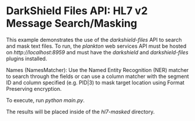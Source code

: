 # DarkShield Files API: HL7 v2 Message Search/Masking

This example demonstrates the use of the *darkshield-files* API to search and 
mask text files. To run, the *plankton* web services API must be hosted on 
*http://localhost:8959* and must have the *darkshield* and *darkshield-files* 
plugins installed.

Names (NamesMatcher): Use the Named Entity Recognition (NER) matcher to search through the fields or can use a column matcher with the segment ID and column specified (e.g. PID|3) to mask target location using Format Preserving encryption.

To execute, run *python main.py*.

The results will be placed inside of the *hl7-masked* directory.
